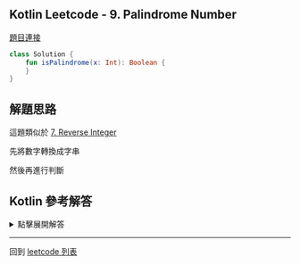 ## Kotlin Leetcode - 9. Palindrome Number

[題目連接](https://leetcode.com/problems/palindrome-number/)

```kotlin
class Solution {
    fun isPalindrome(x: Int): Boolean {
    }
}
```

## 解題思路

這題類似於 [7. Reverse Integer](7.md)

先將數字轉換成字串

然後再進行判斷

## Kotlin 參考解答

<details>
  <summary>點擊展開解答</summary>

```kotlin
class Solution {
    fun isPalindrome(x: Int): Boolean {
        if (x < 0) {
            return false
        }
        return x.toString().reversed() == x.toString()
    }
}
```

也可以用 `when` 改寫成單一表達式

```kotlin
class Solution {  
    fun isPalindrome(x: Int) = when {  
        x < 0 -> false  
        else -> x.toString().reversed() == x.toString()  
    }  
}
```

</details>

------

回到 [leetcode 列表](index.md)
